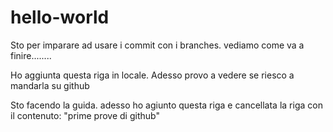 # hello-world
Sto per imparare ad usare i commit con i branches. vediamo come va a finire........

Ho aggiunta questa riga in locale. Adesso provo a vedere se riesco a mandarla su github


Sto facendo la guida. adesso ho agiunto questa riga e cancellata la riga con il contenuto: "prime prove di github"
